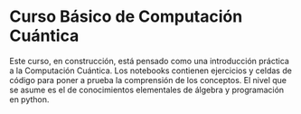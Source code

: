 # Curso Básico de Computación Cuántica
Este curso, en construcción,  está pensado como una introducción práctica a la Computación Cuántica. Los notebooks contienen ejercicios y celdas de código para poner a prueba la comprensión de los conceptos.
El nivel  que se asume es el de conocimientos elementales de álgebra y programación en python.



 
